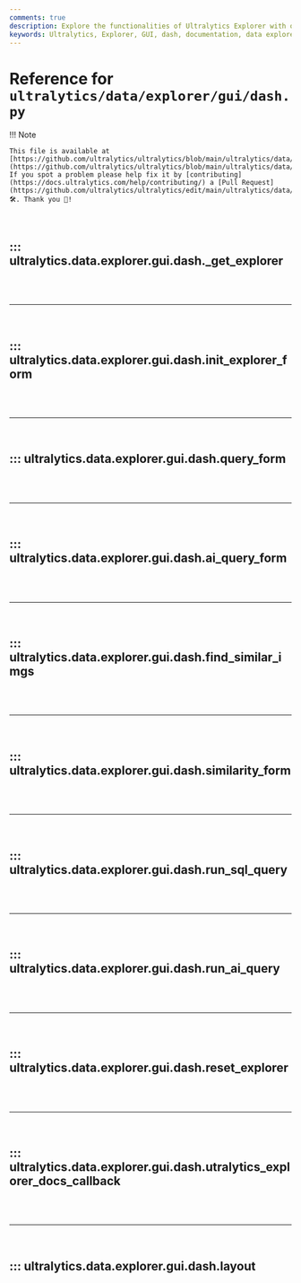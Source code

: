 ```yaml
---
comments: true
description: Explore the functionalities of Ultralytics Explorer with our comprehensive GUI dash documentation.
keywords: Ultralytics, Explorer, GUI, dash, documentation, data explorer, AI query, SQL query, image similarity
---
```


# Reference for `ultralytics/data/explorer/gui/dash.py`

!!! Note

    This file is available at [https://github.com/ultralytics/ultralytics/blob/main/ultralytics/data/explorer/gui/dash.py](https://github.com/ultralytics/ultralytics/blob/main/ultralytics/data/explorer/gui/dash.py). If you spot a problem please help fix it by [contributing](https://docs.ultralytics.com/help/contributing/) a [Pull Request](https://github.com/ultralytics/ultralytics/edit/main/ultralytics/data/explorer/gui/dash.py) 🛠️. Thank you 🙏!

<br>

## ::: ultralytics.data.explorer.gui.dash._get_explorer

<br><br><hr><br>

## ::: ultralytics.data.explorer.gui.dash.init_explorer_form

<br><br><hr><br>

## ::: ultralytics.data.explorer.gui.dash.query_form

<br><br><hr><br>

## ::: ultralytics.data.explorer.gui.dash.ai_query_form

<br><br><hr><br>

## ::: ultralytics.data.explorer.gui.dash.find_similar_imgs

<br><br><hr><br>

## ::: ultralytics.data.explorer.gui.dash.similarity_form

<br><br><hr><br>

## ::: ultralytics.data.explorer.gui.dash.run_sql_query

<br><br><hr><br>

## ::: ultralytics.data.explorer.gui.dash.run_ai_query

<br><br><hr><br>

## ::: ultralytics.data.explorer.gui.dash.reset_explorer

<br><br><hr><br>

## ::: ultralytics.data.explorer.gui.dash.utralytics_explorer_docs_callback

<br><br><hr><br>

## ::: ultralytics.data.explorer.gui.dash.layout

<br><br>
